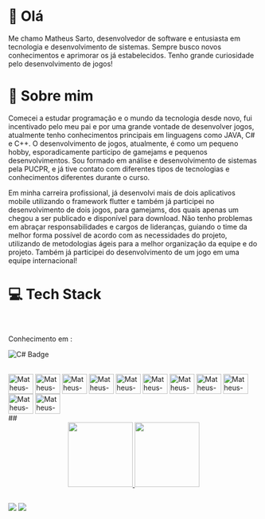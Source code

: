 # 👋 Olá 
Me chamo Matheus Sarto, desenvolvedor de software e entusiasta em tecnologia e desenvolvimento de sistemas. Sempre busco novos conhecimentos e aprimorar os já estabelecidos. Tenho grande curiosidade pelo desenvolvimento de jogos! 

# 💯 Sobre mim
Comecei a estudar programação e o mundo da tecnologia desde novo, fui incentivado pelo meu pai e por uma grande vontade de desenvolver jogos, atualmente tenho conhecimentos principais em linguagens como JAVA, C# e C++. O desenvolvimento de jogos, atualmente, é como um pequeno hobby, esporadicamente participo de gamejams e pequenos desenvolvimentos. Sou formado em análise e desenvolvimento de sistemas pela PUCPR, e já tive contato com diferentes tipos de tecnologias e conhecimentos diferentes durante o curso.

Em minha carreira profissional, já desenvolvi mais de dois aplicativos mobile utilizando o framework flutter e também já participei no desenvolvimento de dois jogos, para gamejams, dos quais apenas um chegou a ser publicado e disponível para download. Não tenho problemas em abraçar responsabilidades e cargos de lideranças, guiando o time da melhor forma possível de acordo com as necessidades do projeto, utilizando de metodologias ágeis para a melhor organização da equipe e do projeto. Também já participei do desenvolvimento de um jogo em uma equipe internacional!

# 💻 Tech Stack
<br>
<br>
 Conhecimento em :

 ![C# Badge](https://img.shields.io/badge/C%23-512BD4?logo=csharp&logoColor=fff&style=for-the-badge)
<div style="display: inline_block"><br>  
<img align="center" alt="Matheus-Unreal" height="40" width="50"  src="https://cdn.jsdelivr.net/gh/devicons/devicon/icons/unrealengine/unrealengine-original.svg">
<img align="center" alt="Matheus-Cpp" height="40" width="50"   src="https://cdn.jsdelivr.net/gh/devicons/devicon/icons/cplusplus/cplusplus-original.svg">
<img align="center" alt="Matheus-Csharp" height="40" width="50"  src="https://cdn.jsdelivr.net/gh/devicons/devicon/icons/csharp/csharp-plain.svg">
<img align="center" alt="Matheus-C" height="40" width="50"  src="https://cdn.jsdelivr.net/gh/devicons/devicon/icons/c/c-original.svg">
<img align="center" alt="Matheus-JAVA" height="40" width="50"  src="https://cdn.jsdelivr.net/gh/devicons/devicon/icons/java/java-original.svg">
<img align="center" alt="Matheus-Py" height="40" width="50"  src="https://cdn.jsdelivr.net/gh/devicons/devicon/icons/python/python-original.svg">
<img align="center" alt="Matheus-PHP" height="40" width="50"  src="https://cdn.jsdelivr.net/gh/devicons/devicon/icons/php/php-original.svg">
<img align="center" alt="Matheus-MySQL" height="40" width="50"  src="https://cdn.jsdelivr.net/gh/devicons/devicon/icons/mysql/mysql-original.svg">
<img align="center" alt="Matheus-HTML5" height="40" width="50"  src="https://cdn.jsdelivr.net/gh/devicons/devicon/icons/html5/html5-original.svg">
<img align="center" alt="Matheus-GIT" height="40" width="50"  src="https://cdn.jsdelivr.net/gh/devicons/devicon/icons/git/git-original.svg">
<img align="center" alt="Matheus-Flutter" height="40" width="50"   src="https://cdn.jsdelivr.net/gh/devicons/devicon/icons/flutter/flutter-original.svg">
</div>

<div>
  ##
</div>


<div align="center">
  <a href="https://github.com/MatheusSarto">
  <img height="130em" src="https://github-readme-stats.vercel.app/api?username=MatheusSarto&show_icons=true&theme=tokyonight&include_all_commits=true&count_private=true"/>
  <img height="130em" src="https://github-readme-stats.vercel.app/api/top-langs/?username=MatheusSarto&layout=compact&langs_count=7&theme=tokyonight"/>
</div>


  

<div>
  
  ##
  
</div>
<div>
   <a href="https://www.linkedin.com/in/matheus-sarto-53479b193/" target="_blank"><img src="https://img.shields.io/badge/-LinkedIn-%230077B5?style=for-the-badge&logo=linkedin&logoColor=white" target="_blank"></a> 
     <a href="https://sartop.itch.io" target="_blank"><img src=https://img.shields.io/badge/Itch.io-FA5C5C?style=for-the-badge&logo=itchdotio&logoColor=white target="_blank"></a> 
</div>
